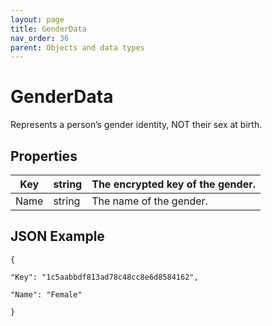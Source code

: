 ```yaml
---
layout: page
title: GenderData
nav_order: 36
parent: Objects and data types
---
```


# GenderData

Represents a person’s gender identity, NOT their sex at birth.

## Properties

| Key | string | The encrypted key of the gender. |
| --- | --- | --- |
| Name | string | The name of the gender. |

## JSON Example

```
{

"Key": "1c5aabbdf813ad78c48cc8e6d8584162",

"Name": "Female"

}
```
